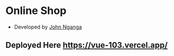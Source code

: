 # Online Shop

* Developed by <a href='https://github.com/sean-code'>John Nganga</a>


## Deployed Here https://vue-103.vercel.app/